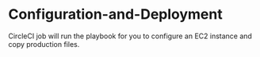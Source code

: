 # Configuration-and-Deployment
CircleCI job will run the playbook for you to configure an EC2 instance and copy production files.
